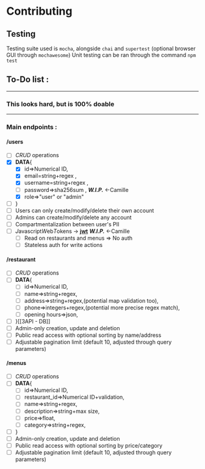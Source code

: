 # Contributing
## Testing
Testing suite used is `mocha`, alongside `chai` and `supertest` (optional browser GUI through `mochawesome`)
Unit testing can be ran through the command `npm test`

## To-Do list : 
---
### This looks hard, but is 100% doable
---
### Main endpoints : 
#### /users
- [ ] *CRUD* operations
- [x] **DATA**{ 
	- [x] id=>Numerical ID, 
	- [x] email=string+regex , 
	- [x] username=string+regex , 
	- [ ] password=>sha256sum , ***W.I.P.*** <-Camille
	- [x] role=>"user" or "admin"
- [ ] }
- [ ] Users can only create/modify/delete their own account
- [ ] Admins can create/modify/delete any account
- [ ] Compartmentalization between user's PII
- [ ] *J*avascript*W*eb*T*okens -> **[jwt](jwt.io)** ***W.I.P.*** <-Camille
	- [ ] Read on restaurants and menus => No auth
	- [ ] Stateless auth for write actions
#### /restaurant
- [ ] *CRUD* operations
- [ ] **DATA**{
	- [ ] id=>Numerical ID,
	- [ ] name=>string+regex,
	- [ ] address=>string+regex,(potential map validation too),
	- [ ] phone=>integers+regex,(potential more precise regex match),
	- [ ] opening hours=>json,
- [ ] }[[3API - DB]]
- [ ] Admin-only creation, update and deletion
- [ ] Public read access with optional sorting by name/address
- [ ] Adjustable pagination limit (default 10, adjusted through query parameters)
#### /menus
- [ ] *CRUD* operations
- [ ] **DATA**{
	- [ ] id=>Numerical ID,
	- [ ] restaurant_id=>Numerical ID+validation,
	- [ ] name=>string+regex,
	- [ ] description=>string+max size,
	- [ ] price=>float,
	- [ ] category=>string+regex,
- [ ] }
- [ ] Admin-only creation, update and deletion
- [ ] Public read access with optional sorting by price/category
- [ ] Adjustable pagination limit (default 10, adjusted through query parameters)